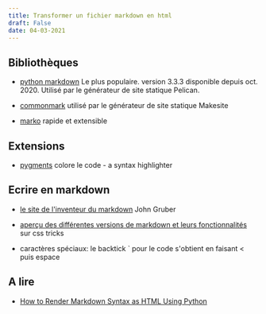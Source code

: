 ```yaml
---
title: Transformer un fichier markdown en html
draft: False
date: 04-03-2021
---
```

## Bibliothèques

- [python markdown](https://pypi.org/project/Markdown/) Le plus populaire. version 3.3.3 disponible depuis oct. 2020. Utilisé par le générateur de site statique Pelican.

- [commonmark](https://pypi.org/project/commonmark/) utilisé par le générateur de site statique Makesite

- [marko](https://pypi.org/project/marko/) rapide et extensible

## Extensions

- [pygments](https://pypi.org/project/Pygments/) colore le code - a syntax highlighter

## Ecrire en markdown

- [le site de l'inventeur du markdown](https://daringfireball.net/projects/markdown/syntax) John Gruber

- [aperçu des différentes versions de markdown et leurs fonctionnalités](https://css-tricks.com/choosing-right-markdown-parser/) sur css tricks

- caractères spéciaux: le backtick ` pour le code s'obtient en faisant < puis espace

## A lire

- [How to Render Markdown Syntax as HTML Using Python](https://coderbook.com/@marcus/how-to-render-markdown-syntax-as-html-using-python/)
